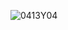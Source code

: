 ![0413Y04](https://github.com/Jean870817/application/assets/162857123/6d2fd412-f43b-4d4b-bcd1-c886e0cd71f5)
